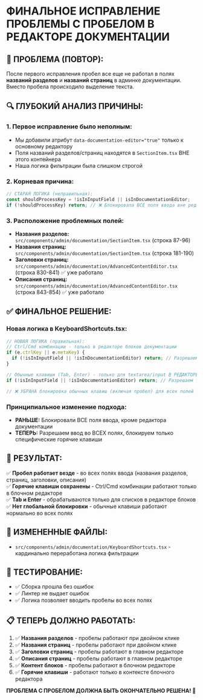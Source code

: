 # ФИНАЛЬНОЕ ИСПРАВЛЕНИЕ ПРОБЛЕМЫ С ПРОБЕЛОМ В РЕДАКТОРЕ ДОКУМЕНТАЦИИ

## 🐛 **ПРОБЛЕМА (ПОВТОР):**
После первого исправления пробел все еще не работал в полях **названий разделов** и **названий страниц** в админке документации. Вместо пробела происходило выделение текста.

## 🔍 **ГЛУБОКИЙ АНАЛИЗ ПРИЧИНЫ:**

### 1. **Первое исправление было неполным:**
- Мы добавили атрибут `data-documentation-editor="true"` только к основному редактору
- Поля названий разделов/страниц находятся в `SectionItem.tsx` ВНЕ этого контейнера
- Наша логика фильтрации была слишком строгой

### 2. **Корневая причина:**
```typescript
// СТАРАЯ ЛОГИКА (неправильная):
const shouldProcessKey = !isInInputField || isInDocumentationEditor;
if (!shouldProcessKey) return; // ❌ Блокировала ВСЕ поля ввода вне редактора
```

### 3. **Расположение проблемных полей:**
- **Названия разделов:** `src/components/admin/documentation/SectionItem.tsx` (строка 87-96)
- **Названия страниц:** `src/components/admin/documentation/SectionItem.tsx` (строка 181-190)
- **Заголовки страниц:** `src/components/admin/documentation/AdvancedContentEditor.tsx` (строка 830-841) ✅ уже работало
- **Описания страниц:** `src/components/admin/documentation/AdvancedContentEditor.tsx` (строка 843-854) ✅ уже работало

## ✅ **ФИНАЛЬНОЕ РЕШЕНИЕ:**

### **Новая логика в KeyboardShortcuts.tsx:**
```typescript
// НОВАЯ ЛОГИКА (правильная):
// Ctrl/Cmd комбинации - только в редакторе блоков документации
if (e.ctrlKey || e.metaKey) {
  if (!isInInputField || !isInDocumentationEditor) return; // Разрешаем только в блочном редакторе
}

// Обычные клавиши (Tab, Enter) - только для textarea/input В РЕДАКТОРЕ документации  
if (!isInInputField || !isInDocumentationEditor) return; // Разрешаем только в блочном редакторе

// ❌ УБРАНА блокировка обычных клавиш (включая пробел) для всех полей ввода
```

### **Принципиальное изменение подхода:**
- **РАНЬШЕ:** Блокировали ВСЕ поля ввода, кроме редактора документации
- **ТЕПЕРЬ:** Разрешаем ввод во ВСЕХ полях, блокируем только специфические горячие клавиши

## 🎯 **РЕЗУЛЬТАТ:**

✅ **Пробел работает везде** - во всех полях ввода (названия разделов, страниц, заголовки, описания)  
✅ **Горячие клавиши сохранены** - Ctrl/Cmd комбинации работают только в блочном редакторе  
✅ **Tab и Enter** - обрабатываются только для списков в редакторе блоков  
✅ **Нет глобальной блокировки** - обычные клавиши работают нормально во всех полях  

## 🔧 **ИЗМЕНЕННЫЕ ФАЙЛЫ:**
- `src/components/admin/documentation/KeyboardShortcuts.tsx` - кардинально переработана логика фильтрации

## 🧪 **ТЕСТИРОВАНИЕ:**
- ✅ Сборка прошла без ошибок
- ✅ Линтер не выдает ошибок  
- ✅ Логика позволяет вводить пробелы во всех полях

## 📋 **ТЕПЕРЬ ДОЛЖНО РАБОТАТЬ:**
1. ✅ **Названия разделов** - пробелы работают при двойном клике
2. ✅ **Названия страниц** - пробелы работают при двойном клике  
3. ✅ **Заголовки страниц** - пробелы работают в главном редакторе
4. ✅ **Описания страниц** - пробелы работают в главном редакторе
5. ✅ **Контент блоков** - пробелы работают в блочном редакторе
6. ✅ **Горячие клавиши** - работают только в контексте блочного редактора

**ПРОБЛЕМА С ПРОБЕЛОМ ДОЛЖНА БЫТЬ ОКОНЧАТЕЛЬНО РЕШЕНА! 🎉**
